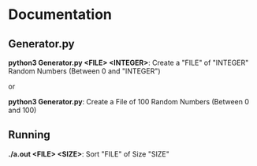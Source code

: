 # Documentation

## Generator.py
**python3 Generator.py \<FILE\> \<INTEGER\>**: Create a "FILE" of "INTEGER" Random Numbers (Between 0 and "INTEGER")

or 

**python3 Generator.py**: Create a File of 100 Random Numbers (Between 0 and 100)

## Running
**./a.out \<FILE\> \<SIZE\>**: Sort "FILE" of Size "SIZE"
